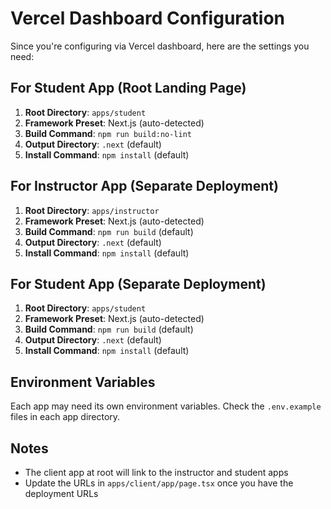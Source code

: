 # Vercel Dashboard Configuration

Since you're configuring via Vercel dashboard, here are the settings you need:

## For Student App (Root Landing Page)
1. **Root Directory**: `apps/student`
2. **Framework Preset**: Next.js (auto-detected)
3. **Build Command**: `npm run build:no-lint`
4. **Output Directory**: `.next` (default)
5. **Install Command**: `npm install` (default)

## For Instructor App (Separate Deployment)
1. **Root Directory**: `apps/instructor`
2. **Framework Preset**: Next.js (auto-detected)
3. **Build Command**: `npm run build` (default)
4. **Output Directory**: `.next` (default)
5. **Install Command**: `npm install` (default)

## For Student App (Separate Deployment)
1. **Root Directory**: `apps/student`
2. **Framework Preset**: Next.js (auto-detected)
3. **Build Command**: `npm run build` (default)
4. **Output Directory**: `.next` (default)
5. **Install Command**: `npm install` (default)

## Environment Variables
Each app may need its own environment variables. Check the `.env.example` files in each app directory.

## Notes
- The client app at root will link to the instructor and student apps
- Update the URLs in `apps/client/app/page.tsx` once you have the deployment URLs